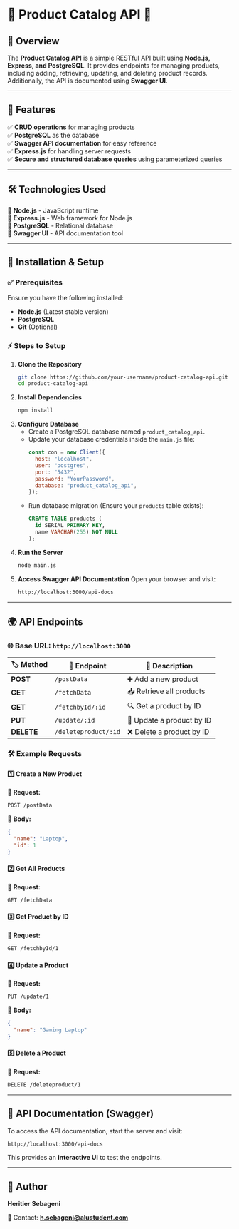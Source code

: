 
# 🌟 Product Catalog API 🚀

## 📌 Overview
The **Product Catalog API** is a simple RESTful API built using **Node.js, Express, and PostgreSQL**. It provides endpoints for managing products, including adding, retrieving, updating, and deleting product records. Additionally, the API is documented using **Swagger UI**.

---

## 🎯 Features
✅ **CRUD operations** for managing products  
✅ **PostgreSQL** as the database  
✅ **Swagger API documentation** for easy reference  
✅ **Express.js** for handling server requests  
✅ **Secure and structured database queries** using parameterized queries  

---

## 🛠 Technologies Used
🔹 **Node.js** - JavaScript runtime  
🔹 **Express.js** - Web framework for Node.js  
🔹 **PostgreSQL** - Relational database  
🔹 **Swagger UI** - API documentation tool  

---

## 🚀 Installation & Setup
### ✅ Prerequisites
Ensure you have the following installed:
- **Node.js** (Latest stable version)
- **PostgreSQL**
- **Git** (Optional)

### ⚡ Steps to Setup
1. **Clone the Repository**
   ```sh
   git clone https://github.com/your-username/product-catalog-api.git
   cd product-catalog-api
   ```
2. **Install Dependencies**
   ```sh
   npm install
   ```
3. **Configure Database**
   - Create a PostgreSQL database named `product_catalog_api`.
   - Update your database credentials inside the `main.js` file:
     ```js
     const con = new Client({
       host: "localhost",
       user: "postgres",
       port: "5432",
       password: "YourPassword",
       database: "product_catalog_api",
     });
     ```
   - Run database migration (Ensure your `products` table exists):
     ```sql
     CREATE TABLE products (
       id SERIAL PRIMARY KEY,
       name VARCHAR(255) NOT NULL
     );
     ```
4. **Run the Server**
   ```sh
   node main.js
   ```
5. **Access Swagger API Documentation**
   Open your browser and visit:
   ```sh
   http://localhost:3000/api-docs
   ```

---

## 🌍 API Endpoints
### 🌐 Base URL: `http://localhost:3000`
| 🏷 Method | 🔗 Endpoint               | 📜 Description         |
|----------|----------------------|---------------------|
| **POST**   | `/postData`            | ➕ Add a new product  |
| **GET**    | `/fetchData`           | 📥 Retrieve all products  |
| **GET**    | `/fetchbyId/:id`       | 🔍 Get a product by ID  |
| **PUT**    | `/update/:id`          | 🔄 Update a product by ID  |
| **DELETE** | `/deleteproduct/:id`   | ❌ Delete a product by ID  |

### 🛠 Example Requests
#### 1️⃣ Create a New Product
🔹 **Request:**
```sh
POST /postData
```
🔹 **Body:**
```json
{
  "name": "Laptop",
  "id": 1
}
```

#### 2️⃣ Get All Products
🔹 **Request:**
```sh
GET /fetchData
```

#### 3️⃣ Get Product by ID
🔹 **Request:**
```sh
GET /fetchbyId/1
```

#### 4️⃣ Update a Product
🔹 **Request:**
```sh
PUT /update/1
```
🔹 **Body:**
```json
{
  "name": "Gaming Laptop"
}
```

#### 5️⃣ Delete a Product
🔹 **Request:**
```sh
DELETE /deleteproduct/1
```

---

## 📜 API Documentation (Swagger)
To access the API documentation, start the server and visit:
```sh
http://localhost:3000/api-docs
```
This provides an **interactive UI** to test the endpoints.

---


## 📝 Author
**Heritier Sebageni**

📩 Contact: **h.sebageni@alustudent.com**


